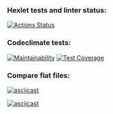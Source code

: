 ### Hexlet tests and linter status:
[![Actions Status](https://github.com/kazanmarat/python-project-50/actions/workflows/hexlet-check.yml/badge.svg)](https://github.com/kazanmarat/python-project-50/actions)


### Codeclimate tests:
[![Maintainability](https://api.codeclimate.com/v1/badges/980d616b5a654c987a40/maintainability)](https://codeclimate.com/github/kazanmarat/python-project-50/maintainability)
[![Test Coverage](https://api.codeclimate.com/v1/badges/980d616b5a654c987a40/test_coverage)](https://codeclimate.com/github/kazanmarat/python-project-50/test_coverage)


### Compare flat files:
[![asciicast](https://asciinema.org/a/gtXhtiZoz4Eao2FSvSnkafDeq.svg)](https://asciinema.org/a/gtXhtiZoz4Eao2FSvSnkafDeq)

[![asciicast](https://asciinema.org/a/8VJ4fLXoJ4vBr9X3lxqhMu4S6.svg)](https://asciinema.org/a/8VJ4fLXoJ4vBr9X3lxqhMu4S6)

